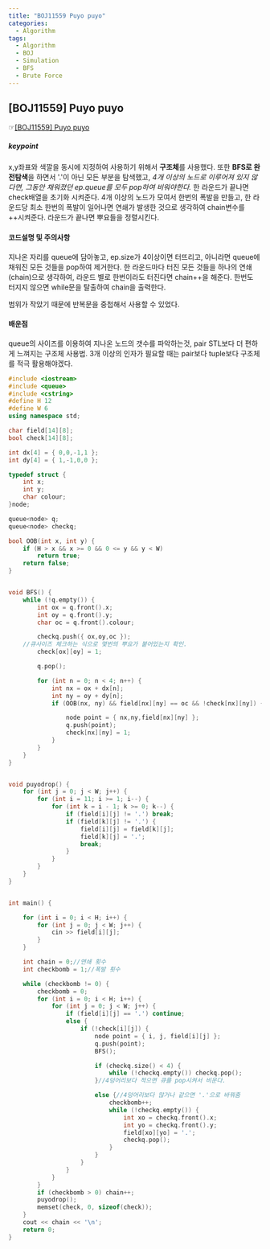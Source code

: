 ```yaml
---
title: "BOJ11559 Puyo puyo"
categories:
  - Algorithm
tags:
  - Algorithm
  - BOJ
  - Simulation
  - BFS
  - Brute Force
---
```


## [BOJ11559] Puyo puyo
 ☞[[BOJ11559] Puyo puyo](https://boj.kr/11559)

##### keypoint
x,y좌표와 색깔을 동시에 지정하여 사용하기 위해서 **구조체**를 사용했다. 또한 **BFS로 완전탐색**을 하면서 '.'이 아닌 모든 부분을 탐색했고,
*4개 이상의 노드로 이루어져 있지 않다면, 그동안 채워졌던 ep.queue를 모두 pop하여 비워야한다.*
한 라운드가 끝나면 check배열을 초기화 시켜준다.
4개 이상의 노드가 모여서 한번의 폭발을 만들고, 한 라운드당 최소 한번의 폭발이 일어나면 연쇄가 발생한 것으로 생각하여 chain변수를 ++시켜준다. 라운드가 끝나면 뿌요들을 정렬시킨다.


#### 코드설명 및 주의사항
 지나온 자리를 queue에 담아놓고, ep.size가 4이상이면 터뜨리고,
 아니라면 queue에 채워진 모든 것들을 pop하여 제거한다.
 한 라운드마다 터진 모든 것들을 하나의 연쇄(chain)으로 생각하여,
 라운드 별로 한번이라도 터진다면 chain++을 해준다.
 한번도 터지지 않으면 while문을 탈출하여 chain을 출력한다.

 범위가 작았기 때문에 반복문을 중첩해서 사용할 수 있었다.

#### 배운점
queue의 사이즈를 이용하여 지나온 노드의 갯수를 파악하는것,
pair STL보다 더 편하게 느껴지는 구조체 사용법.
3개 이상의 인자가 필요할 때는 pair보다 tuple보다 구조체를 적극 활용해야겠다.

```cpp
#include <iostream>
#include <queue>
#include <cstring>
#define H 12
#define W 6
using namespace std;

char field[14][8];
bool check[14][8];

int dx[4] = { 0,0,-1,1 };
int dy[4] = { 1,-1,0,0 };

typedef struct {
	int x;
	int y;
	char colour;
}node;

queue<node> q;
queue<node> checkq;

bool OOB(int x, int y) {
	if (H > x && x >= 0 && 0 <= y && y < W)
		return true;
	return false;
}


void BFS() {
	while (!q.empty()) {
		int ox = q.front().x;
		int oy = q.front().y;
		char oc = q.front().colour;

		checkq.push({ ox,oy,oc });
    //큐사이즈 체크하는 식으로 몇번의 뿌요가 붙어있는지 확인.
		check[ox][oy] = 1;

		q.pop();

		for (int n = 0; n < 4; n++) {
			int nx = ox + dx[n];
			int ny = oy + dy[n];
			if (OOB(nx, ny) && field[nx][ny] == oc && !check[nx][ny]) {

				node point = { nx,ny,field[nx][ny] };
				q.push(point);
				check[nx][ny] = 1;
			}
		}
	}
}


void puyodrop() {
	for (int j = 0; j < W; j++) {
		for (int i = 11; i >= 1; i--) {
			for (int k = i - 1; k >= 0; k--) {
				if (field[i][j] != '.') break;
				if (field[k][j] != '.') {
					field[i][j] = field[k][j];
					field[k][j] = '.';
					break;
				}
			}
		}
	}
}


int main() {

	for (int i = 0; i < H; i++) {
		for (int j = 0; j < W; j++) {
			cin >> field[i][j];
		}
	}

	int chain = 0;//연쇄 횟수
	int checkbomb = 1;//폭발 횟수

	while (checkbomb != 0) {
		checkbomb = 0;
		for (int i = 0; i < H; i++) {
			for (int j = 0; j < W; j++) {
				if (field[i][j] == '.') continue;
				else {
					if (!check[i][j]) {
						node point = { i, j, field[i][j] };
						q.push(point);
						BFS();

						if (checkq.size() < 4) {
							while (!checkq.empty()) checkq.pop();
						}//4덩어리보다 적으면 큐를 pop시켜서 비운다.

						else {//4덩어리보다 많거나 같으면 '.'으로 바꿔줌
							checkbomb++;
							while (!checkq.empty()) {
								int xo = checkq.front().x;
								int yo = checkq.front().y;
								field[xo][yo] = '.';
								checkq.pop();
							}
						}
					}
				}
			}
		}
		if (checkbomb > 0) chain++;
		puyodrop();
		memset(check, 0, sizeof(check));
	}
	cout << chain << '\n';
	return 0;
}
```

[^posts]: Footnote test.

